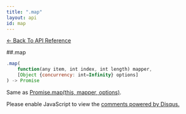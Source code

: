 ```yaml
---
title: ".map"
layout: api
id: map
---
```


[← Back To API Reference](/docs/api-reference.html)
<div class="api-code-section"><markdown>
##.map

```js
.map(
    function(any item, int index, int length) mapper,
    [Object {concurrency: int=Infinity} options]
) -> Promise
```

Same as [Promise.map(this, mapper, options)](.).
</markdown></div>

<div id="disqus_thread"></div>
<script type="text/javascript">
    var disqus_title = ".map";
    var disqus_shortname = "bluebirdjs";
    var disqus_identifier = "disqus-id-map";
    
    (function() {
        var dsq = document.createElement("script"); dsq.type = "text/javascript"; dsq.async = true;
        dsq.src = "//" + disqus_shortname + ".disqus.com/embed.js";
        (document.getElementsByTagName("head")[0] || document.getElementsByTagName("body")[0]).appendChild(dsq);
    })();
</script>
<noscript>Please enable JavaScript to view the <a href="https://disqus.com/?ref_noscript" rel="nofollow">comments powered by Disqus.</a></noscript>